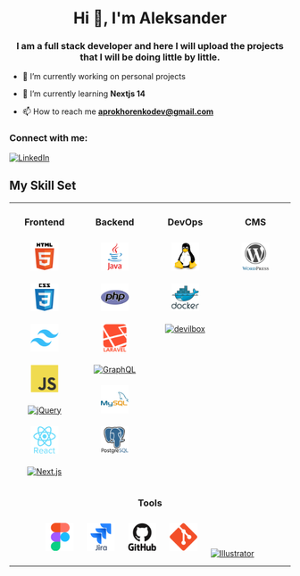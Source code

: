 <h1 align="center">Hi 👋, I'm Aleksander</h1>
<h3 align="center">I am a full stack developer and here I will upload the projects that I will be doing little by little.</h3>

- 🔭 I’m currently working on personal projects

- 🌱 I’m currently learning **Nextjs 14**

- 📫 How to reach me **aprokhorenkodev@gmail.com**

<h3 align="left">Connect with me:</h3>
<p align="left">
  <a href="https://linkedin.com/in/aleksander%20trujillo" target="_blank">
    <img src="https://img.shields.io/badge/linkedin-0A66C2?style=for-the-badge&logo=linkedin&logoColor=white" alt="LinkedIn">
  </a>
</p>

## My Skill Set  
<table>
  <tr>
    <td valign="top" width="25%">
      <h3 align="center">Frontend</h3>
      <div align="center">
        <a href="https://developer.mozilla.org/en-US/docs/Web/HTML" target="_blank"><img style="margin: 10px" src="https://raw.githubusercontent.com/devicons/devicon/master/icons/html5/html5-original-wordmark.svg" alt="HTML5" height="50" /></a>
        <a href="https://developer.mozilla.org/en-US/docs/Web/CSS" target="_blank"><img style="margin: 10px" src="https://raw.githubusercontent.com/devicons/devicon/master/icons/css3/css3-original-wordmark.svg" alt="CSS3" height="50" /></a>
        <a href="https://tailwindcss.com/" target="_blank"><img style="margin: 10px" src="https://raw.githubusercontent.com/devicons/devicon/master/icons/tailwindcss/tailwindcss-plain.svg" alt="Tailwind CSS" height="50" /></a>
        <a href="https://developer.mozilla.org/en-US/docs/Web/JavaScript" target="_blank"><img style="margin: 10px" src="https://raw.githubusercontent.com/devicons/devicon/master/icons/javascript/javascript-original.svg" alt="JavaScript" height="50" /></a>
        <a href="https://jquery.com/" target="_blank"><img style="margin: 10px" src="https://profilinator.rishav.dev/skills-assets/jquery.png" alt="jQuery" height="50" /></a>
        <a href="https://reactjs.org/" target="_blank"><img style="margin: 10px" src="https://raw.githubusercontent.com/devicons/devicon/master/icons/react/react-original-wordmark.svg" alt="React" height="50" /></a>
        <a href="https://nextjs.org/" target="_blank"><img style="margin: 10px" src="https://profilinator.rishav.dev/skills-assets/nextjs.png" alt="Next.js" height="50" /></a>
      </div>
    </td>
    <td valign="top" width="25%">
      <h3 align="center">Backend</h3>
      <div align="center">
        <a href="https://www.java.com" target="_blank"><img style="margin: 10px" src="https://raw.githubusercontent.com/devicons/devicon/master/icons/java/java-original-wordmark.svg" alt="Java" height="50" /></a>
        <a href="https://www.php.net/" target="_blank"><img style="margin: 10px" src="https://raw.githubusercontent.com/devicons/devicon/master/icons/php/php-original.svg" alt="PHP" height="50" /></a>
        <a href="https://laravel.com/" target="_blank"><img style="margin: 10px" src="https://raw.githubusercontent.com/devicons/devicon/master/icons/laravel/laravel-plain-wordmark.svg" alt="Laravel" height="50" /></a>
        <a href="https://graphql.org/" target="_blank"><img style="margin: 10px" src="https://profilinator.rishav.dev/skills-assets/graphql.png" alt="GraphQL" height="50" /></a>
        <a href="https://www.mysql.com/" target="_blank"><img style="margin: 10px" src="https://raw.githubusercontent.com/devicons/devicon/master/icons/mysql/mysql-original-wordmark.svg" alt="MySQL" height="50" /></a>
        <a href="https://www.postgresql.org/" target="_blank"><img style="margin: 10px" src="https://raw.githubusercontent.com/devicons/devicon/master/icons/postgresql/postgresql-original-wordmark.svg" alt="PostgreSQL" height="50" /></a>
      </div>
    </td>
    <td valign="top" width="25%">
      <h3 align="center">DevOps</h3>
      <div align="center">
        <a href="https://www.linux.org/" target="_blank"><img style="margin: 10px" src="https://raw.githubusercontent.com/devicons/devicon/master/icons/linux/linux-original.svg" alt="Linux" height="50" /></a>
        <a href="https://www.docker.com/" target="_blank"><img style="margin: 10px" src="https://raw.githubusercontent.com/devicons/devicon/master/icons/docker/docker-original-wordmark.svg" alt="docker" height="50" /></a>
        <a href="http://devilbox.org/" target="_blank"><img style="margin: 10px" src="/devilbox/artwork/raw/master/submissions_logo/cytopia/01/png/logo_64.png" alt="devilbox" height="50" /></a>
      </div>
    </td>
    <td valign="top" width="25%">
      <h3 align="center">CMS</h3>
      <div align="center">
        <a href="https://wordpress.com/" target="_blank"><img style="margin: 10px" src="https://raw.githubusercontent.com/devicons/devicon/master/icons/wordpress/wordpress-original.svg" alt="WordPress" height="50" /></a>
      </div>
    </td>
  </tr>
  <tr>
    <td valign="top" colspan="4">
      <h3 align="center">Tools</h3>
      <div align="center">
        <a href="https://www.figma.com/" target="_blank"><img style="margin: 10px" src="https://raw.githubusercontent.com/devicons/devicon/master/icons/figma/figma-original.svg" alt="Figma" height="50" /></a>
        <a href="https://www.atlassian.com/software/jira" target="_blank"><img style="margin: 10px" src="https://raw.githubusercontent.com/devicons/devicon/master/icons/jira/jira-original-wordmark.svg" alt="Jira" height="50" /></a>
        <a href="https://github.com/" target="_blank"><img style="margin: 10px" src="https://raw.githubusercontent.com/devicons/devicon/master/icons/github/github-original-wordmark.svg" alt="GitHub" height="50" /></a>
        <a href="https://git-scm.com/" target="_blank"><img style="margin: 10px" src="https://raw.githubusercontent.com/devicons/devicon/master/icons/git/git-original.svg" alt="Git" height="50" /></a>
        <a href="https://www.adobe.com/in/products/illustrator.html" target="_blank"><img style="margin: 10px" src="https://profilinator.rishav.dev/skills-assets/adobe_illustrator-icon.svg" alt="Illustrator" height="50" /></a>
      </div>
    </td>
  </tr>
</table>



<br/>   

